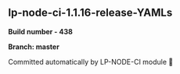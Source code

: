 ## lp-node-ci-1.1.16-release-YAMLs

**Build number - 438**

**Branch: master**

 Committed automatically by LP-NODE-CI module :rocket: